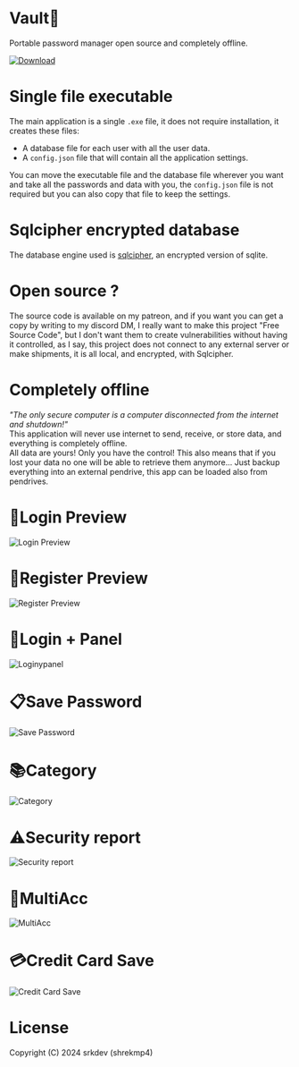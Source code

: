# Vault🔐
Portable password manager open source and completely offline.

<a href='https://github.com/shrekmp4/vault/releases/tag/v1.0.0' target="_blank"><img alt='Download' src='https://img.shields.io/badge/Latest_version-100000?style=for-the-badge&logo=Download&logoColor=FF0D0D&labelColor=black&color=FFFFFF'/></a>


# Single file executable
The main application is a single `.exe` file, it does not require installation, it creates these files:
- A database file for each user with all the user data.
- A `config.json` file that will contain all the application settings.

You can move the executable file and the database file wherever you want and take all the passwords and data with you, the `config.json` file is not required but you can also copy that file to keep the settings.


# Sqlcipher encrypted database
The database engine used is [sqlcipher](https://github.com/sqlcipher/sqlcipher), an encrypted version of sqlite.  


# Open source ?
The source code is available on my patreon, and if you want you can get a copy by writing to my discord DM, I really want to make this project "Free Source Code", but I don't want them to create vulnerabilities without having it controlled, as I say, this project does not connect to any external server or make shipments, it is all local, and encrypted, with Sqlcipher.


# Completely offline
*"The only secure computer is a computer disconnected from the internet and shutdown!"*  
This application will never use internet to send, receive, or store data, and everything is completely offline.  
All data are yours! Only you have the control!
This also means that if you lost your data no one will be able to retrieve them anymore...
Just backup everything into an external pendrive, this app can be loaded also from pendrives.

# 🔐Login Preview
![Login Preview](https://media.discordapp.net/attachments/1271973792356499620/1287426086698881074/Login.gif?ex=66f1807a&is=66f02efa&hm=e062a4a2c3db8a9fac131fa2dc3b641f6f807a9b0b0324f2ffc1ce74c727e8a1&=)

# 🔐Register Preview
![Register Preview](https://media.discordapp.net/attachments/1271973792356499620/1287426358313484378/Register.gif?ex=66f180bb&is=66f02f3b&hm=bf07b7c016d24a8157115d82ca2479af1e203e193eb31928c0edab1edf1facb4&=)

# 🔑Login + Panel
![Loginypanel](https://media.discordapp.net/attachments/1271973792356499620/1287427566860500992/LoginSuccess.gif?ex=66f181db&is=66f0305b&hm=466fd142bd28b8c059b9f48f639d40d3e237b7a8566e753247bafaef34b53a6c&=&width=783&height=671)

# 📋Save Password
![Save Password](https://media.discordapp.net/attachments/1271973792356499620/1287427566465974312/AddPassword.gif?ex=66f181db&is=66f0305b&hm=adc2550441b6836d3a2b02b74cc06bff59ac91335d5aaf3c2815e84e351f3a44&=&width=783&height=671)

# 📚Category
![Category](https://media.discordapp.net/attachments/1271973792356499620/1287427565958725754/Create_category.gif?ex=66f181da&is=66f0305a&hm=d27a931774ec2bf283acd9b83276ee6bc49aff2dce3a26590c307284261f7337&=&width=783&height=671)

# ⚠️Security report
![Security report](https://media.discordapp.net/attachments/1271973792356499620/1287427564939251795/Security_Report.gif?ex=66f181da&is=66f0305a&hm=caa6038c79e5b2b0fab11f8b478c1cce2dc0d542457b4bf1fb2a96c10aaae366&=&width=783&height=671)

# 👥MultiAcc
![MultiAcc](https://media.discordapp.net/attachments/1271973792356499620/1287427564486393866/MultiAcc.gif?ex=66f181da&is=66f0305a&hm=747444f72ceb5f94b8d08012ecc1c59d571f6de419d9a65e15202512a431cd4d&=&width=783&height=671)

# 💳Credit Card Save
![Credit Card Save](https://media.discordapp.net/attachments/1271973792356499620/1287427565543493642/CreditCard.gif?ex=66f181da&is=66f0305a&hm=8950e36904d7bbbdee433dfd6534be8fdcdbb493e3414e12c3b81a40c84e77c5&=&width=783&height=671)


# License
Copyright (C) 2024 srkdev (shrekmp4)  
